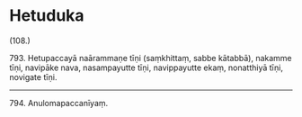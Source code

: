 

# Hetuduka






(108.)

793\. Hetupaccayā naārammaṇe tīṇi (saṃkhittaṃ, sabbe kātabbā), nakamme tīṇi, navipāke nava, nasampayutte tīṇi, navippayutte ekaṃ, nonatthiyā tīṇi, novigate tīṇi.

---

794\. Anulomapaccanīyaṃ.





